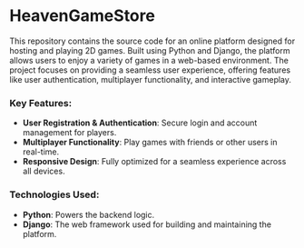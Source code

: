 # HeavenGameStore

This repository contains the source code for an online platform designed for hosting and playing 2D games. Built using Python and Django, the platform allows users to enjoy a variety of games in a web-based environment. The project focuses on providing a seamless user experience, offering features like user authentication, multiplayer functionality, and interactive gameplay.

### Key Features:
- **User Registration & Authentication**: Secure login and account management for players.
- **Multiplayer Functionality**: Play games with friends or other users in real-time.
- **Responsive Design**: Fully optimized for a seamless experience across all devices.

### Technologies Used:
- **Python**: Powers the backend logic.
- **Django**: The web framework used for building and maintaining the platform.

